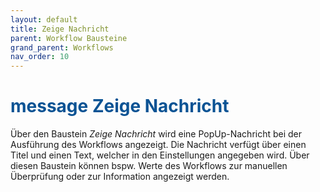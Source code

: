 ```yaml
---
layout: default
title: Zeige Nachricht
parent: Workflow Bausteine
grand_parent: Workflows
nav_order: 10
---
```


# <span style="color:#0b5394"><span class="material-icons">message</span> **Zeige Nachricht**</span>

Über den Baustein *Zeige Nachricht* wird eine PopUp-Nachricht bei der Ausführung des Workflows angezeigt. 
Die Nachricht verfügt über einen Titel und einen Text, welcher in den Einstellungen angegeben wird.
Über diesen Baustein können bspw. Werte des Workflows zur manuellen Überprüfung oder zur Information angezeigt werden.
